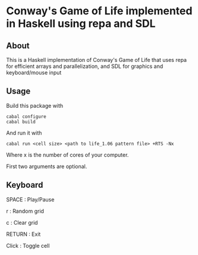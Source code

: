 Conway's Game of Life implemented in Haskell using repa and SDL
==========

About 
----------

This is a Haskell implementation of Conway's Game of Life that uses repa
for efficient arrays and parallelization, and SDL for graphics and 
keyboard/mouse input

Usage
---------

Build this package with

~~~~
cabal configure
cabal build
~~~~

And run it with

~~~~
cabal run <cell size> <path to life_1.06 pattern file> +RTS -Nx
~~~~

Where x is the number of cores of your computer.

First two arguments are optional.

Keyboard
---------

SPACE
: Play/Pause

r
: Random grid

c
: Clear grid

RETURN
: Exit

Click
: Toggle cell
